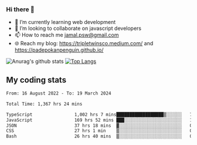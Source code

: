 ### Hi there 👋

<!--
**padepokanpenguin/padepokanpenguin** is a ✨ _special_ ✨ repository because its `README.md` (this file) appears on your GitHub profile.
-->

- 🌱 I’m currently learning  web development
- 👯 I’m looking to collaborate on javascript developers
- 📫 How to reach me jamal.psw@gmail.com
- 🌐 Reach my blog:
   https://tripletwinsco.medium.com/ and
   https://padepokanpenguin.github.io/

![Anurag's github stats](https://github-readme-stats.vercel.app/api?username=padepokanpenguin&count_private=true&disable_animations=false&show_icons=true&theme=default)
[![Top Langs](https://github-readme-stats.vercel.app/api/top-langs/?username=padepokanpenguin&theme=default&layout=compact)](https://github.com/padepokanpenguin)

## My coding stats

<!--START_SECTION:waka-->

```txt
From: 16 August 2022 - To: 19 March 2024

Total Time: 1,367 hrs 24 mins

TypeScript                1,002 hrs 7 mins██████████████████▒░░░░░░   73.29 %
JavaScript                169 hrs 52 mins ███░░░░░░░░░░░░░░░░░░░░░░   12.42 %
JSON                      37 hrs 18 mins  ▓░░░░░░░░░░░░░░░░░░░░░░░░   02.73 %
CSS                       27 hrs 1 min    ▒░░░░░░░░░░░░░░░░░░░░░░░░   01.98 %
Bash                      26 hrs 40 mins  ▒░░░░░░░░░░░░░░░░░░░░░░░░   01.95 %
```

<!--END_SECTION:waka-->


